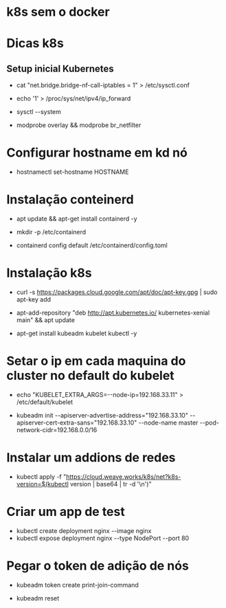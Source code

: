 # k8s sem o docker

<h1> Dicas k8s </h1>

<h2> Setup inicial Kubernetes </h2> 

* cat "net.bridge.bridge-nf-call-iptables = 1" > /etc/sysctl.conf
* echo '1' > /proc/sys/net/ipv4/ip_forward
* sysctl --system

* modprobe overlay && modprobe br_netfilter


# Configurar hostname em kd nó

* hostnamectl set-hostname HOSTNAME

# Instalação conteinerd 
* apt update && apt-get install containerd -y

* mkdir -p /etc/containerd
* containerd config default  /etc/containerd/config.toml

# Instalação k8s

* curl -s https://packages.cloud.google.com/apt/doc/apt-key.gpg | sudo apt-key add
* apt-add-repository "deb http://apt.kubernetes.io/ kubernetes-xenial main" && apt update

* apt-get install kubeadm kubelet kubectl -y

# Setar o ip em cada maquina do cluster no default do kubelet

* echo "KUBELET_EXTRA_ARGS=--node-ip=192.168.33.11" > /etc/default/kubelet

* kubeadm init --apiserver-advertise-address="192.168.33.10" --apiserver-cert-extra-sans="192.168.33.10"  --node-name master --pod-network-cidr=192.168.0.0/16
 
 
# Instalar um addions de redes
* kubectl apply -f "https://cloud.weave.works/k8s/net?k8s-version=$(kubectl version | base64 | tr -d '\n')"
 
 
# Criar um app de test
* kubectl create deployment nginx --image nginx
* kubectl expose deployment nginx --type NodePort --port 80


# Pegar o token de adição de nós 

* kubeadm  token create print-join-command
 
* kubeadm reset 
